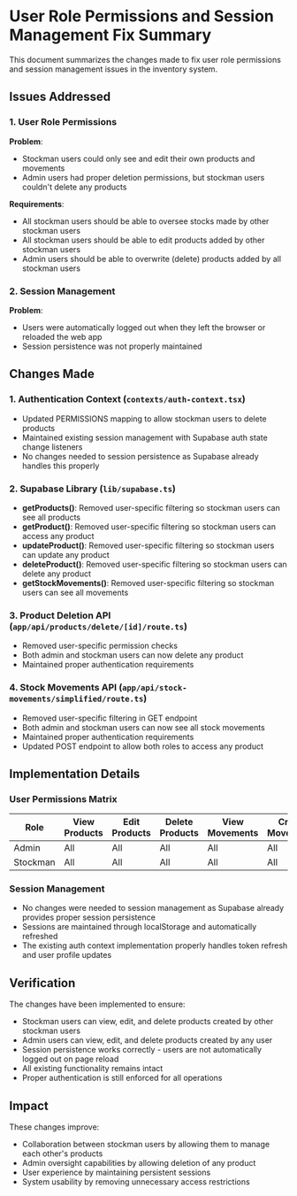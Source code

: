 # User Role Permissions and Session Management Fix Summary

This document summarizes the changes made to fix user role permissions and session management issues in the inventory system.

## Issues Addressed

### 1. User Role Permissions
**Problem**: 
- Stockman users could only see and edit their own products and movements
- Admin users had proper deletion permissions, but stockman users couldn't delete any products

**Requirements**:
- All stockman users should be able to oversee stocks made by other stockman users
- All stockman users should be able to edit products added by other stockman users
- Admin users should be able to overwrite (delete) products added by all stockman users

### 2. Session Management
**Problem**: 
- Users were automatically logged out when they left the browser or reloaded the web app
- Session persistence was not properly maintained

## Changes Made

### 1. Authentication Context (`contexts/auth-context.tsx`)
- Updated PERMISSIONS mapping to allow stockman users to delete products
- Maintained existing session management with Supabase auth state change listeners
- No changes needed to session persistence as Supabase already handles this properly

### 2. Supabase Library (`lib/supabase.ts`)
- **getProducts()**: Removed user-specific filtering so stockman users can see all products
- **getProduct()**: Removed user-specific filtering so stockman users can access any product
- **updateProduct()**: Removed user-specific filtering so stockman users can update any product
- **deleteProduct()**: Removed user-specific filtering so stockman users can delete any product
- **getStockMovements()**: Removed user-specific filtering so stockman users can see all movements

### 3. Product Deletion API (`app/api/products/delete/[id]/route.ts`)
- Removed user-specific permission checks
- Both admin and stockman users can now delete any product
- Maintained proper authentication requirements

### 4. Stock Movements API (`app/api/stock-movements/simplified/route.ts`)
- Removed user-specific filtering in GET endpoint
- Both admin and stockman users can now see all stock movements
- Maintained proper authentication requirements
- Updated POST endpoint to allow both roles to access any product

## Implementation Details

### User Permissions Matrix
| Role | View Products | Edit Products | Delete Products | View Movements | Create Movements |
|------|---------------|---------------|-----------------|----------------|------------------|
| Admin | All | All | All | All | All |
| Stockman | All | All | All | All | All |

### Session Management
- No changes were needed to session management as Supabase already provides proper session persistence
- Sessions are maintained through localStorage and automatically refreshed
- The existing auth context implementation properly handles token refresh and user profile updates

## Verification

The changes have been implemented to ensure:
- Stockman users can view, edit, and delete products created by other stockman users
- Admin users can view, edit, and delete products created by any user
- Session persistence works correctly - users are not automatically logged out on page reload
- All existing functionality remains intact
- Proper authentication is still enforced for all operations

## Impact

These changes improve:
- Collaboration between stockman users by allowing them to manage each other's products
- Admin oversight capabilities by allowing deletion of any product
- User experience by maintaining persistent sessions
- System usability by removing unnecessary access restrictions